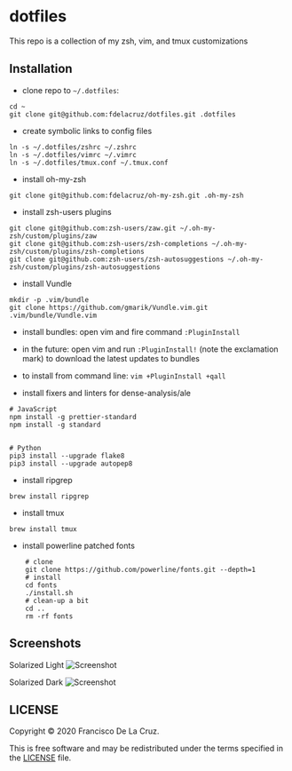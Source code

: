 # dotfiles

This repo is a collection of my zsh, vim, and tmux customizations

## Installation

* clone repo to `~/.dotfiles`:

```
cd ~
git clone git@github.com:fdelacruz/dotfiles.git .dotfiles
```

* create symbolic links to config files

```
ln -s ~/.dotfiles/zshrc ~/.zshrc
ln -s ~/.dotfiles/vimrc ~/.vimrc
ln -s ~/.dotfiles/tmux.conf ~/.tmux.conf
```

* install oh-my-zsh

```
git clone git@github.com:fdelacruz/oh-my-zsh.git .oh-my-zsh
```

* install zsh-users plugins

```
git clone git@github.com:zsh-users/zaw.git ~/.oh-my-zsh/custom/plugins/zaw
git clone git@github.com:zsh-users/zsh-completions ~/.oh-my-zsh/custom/plugins/zsh-completions
git clone git@github.com:zsh-users/zsh-autosuggestions ~/.oh-my-zsh/custom/plugins/zsh-autosuggestions
```

* install Vundle

```
mkdir -p .vim/bundle
git clone https://github.com/gmarik/Vundle.vim.git .vim/bundle/Vundle.vim
```

* install bundles: open vim and fire command `:PluginInstall`

* in the future: open vim and run `:PluginInstall!` (note the exclamation mark) to download the latest updates to bundles

* to install from command line: `vim +PluginInstall +qall`

* install fixers and linters for dense-analysis/ale

```
# JavaScript
npm install -g prettier-standard
npm install -g standard


# Python
pip3 install --upgrade flake8
pip3 install --upgrade autopep8

```
* install ripgrep

```
brew install ripgrep
```

* install tmux

```
brew install tmux
```

* install powerline patched fonts

```
    # clone
    git clone https://github.com/powerline/fonts.git --depth=1
    # install
    cd fonts
    ./install.sh
    # clean-up a bit
    cd ..
    rm -rf fonts
```

## Screenshots
Solarized Light
![Screenshot](https://i.imgur.com/nEvLVoV.png)

Solarized Dark
![Screenshot](https://i.imgur.com/Lkec40R.png)

## LICENSE

Copyright © 2020 Francisco De La Cruz.

This is free software and may be redistributed under the terms specified in the [LICENSE](LICENSE) file.
